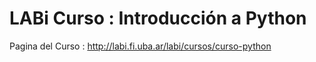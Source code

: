 # LABi Curso : Introducción a Python

Pagina del Curso : http://labi.fi.uba.ar/labi/cursos/curso-python
